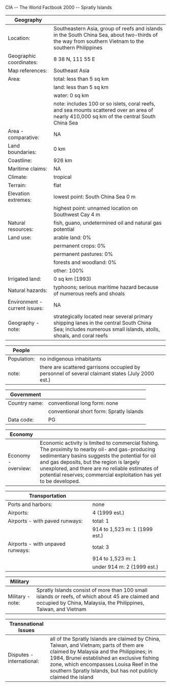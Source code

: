 CIA -- The World Factbook 2000 -- Spratly Islands

| Geography |   |
| --- | --- |
| Location: | Southeastern Asia, group of reefs and islands in the South China Sea, about two-thirds of the way from southern Vietnam to the southern Philippines |
| Geographic coordinates: | 8 38 N, 111 55 E |
| Map references: | Southeast Asia |
| Area: | total: less than 5 sq km |
|  | land: less than 5 sq km |
|  | water: 0 sq km |
|  | note: includes 100 or so islets, coral reefs, and sea mounts scattered over an area of nearly 410,000 sq km of the central South China Sea |
| Area - comparative: | NA |
| Land boundaries: | 0 km |
| Coastline: | 926 km |
| Maritime claims: | NA |
| Climate: | tropical |
| Terrain: | flat |
| Elevation extremes: | lowest point: South China Sea 0 m |
|  | highest point: unnamed location on Southwest Cay 4 m |
| Natural resources: | fish, guano, undetermined oil and natural gas potential |
| Land use: | arable land: 0% |
|  | permanent crops: 0% |
|  | permanent pastures: 0% |
|  | forests and woodland: 0% |
|  | other: 100% |
| Irrigated land: | 0 sq km (1993) |
| Natural hazards: | typhoons; serious maritime hazard because of numerous reefs and shoals |
| Environment - current issues: | NA |
| Geography - note: | strategically located near several primary shipping lanes in the central South China Sea; includes numerous small islands, atolls, shoals, and coral reefs |

| People |   |
| --- | --- |
| Population: | no indigenous inhabitants |
| note: | there are scattered garrisons occupied by personnel of several claimant states (July 2000 est.) |

| Government |   |
| --- | --- |
| Country name: | conventional long form: none |
|  | conventional short form: Spratly Islands |
| Data code: | PG |

| Economy |   |
| --- | --- |
| Economy - overview: | Economic activity is limited to commercial fishing. The proximity to nearby oil- and gas-producing sedimentary basins suggests the potential for oil and gas deposits, but the region is largely unexplored, and there are no reliable estimates of potential reserves; commercial exploitation has yet to be developed. |

| Transportation |   |
| --- | --- |
| Ports and harbors: | none |
| Airports: | 4 (1999 est.) |
| Airports - with paved runways: | total: 1 |
|  | 914 to 1,523 m: 1 (1999 est.) |
| Airports - with unpaved runways: | total: 3 |
|  | 914 to 1,523 m: 1 |
|  | under 914 m: 2 (1999 est.) |

| Military |   |
| --- | --- |
| Military - note: | Spratly Islands consist of more than 100 small islands or reefs, of which about 45 are claimed and occupied by China, Malaysia, the Philippines, Taiwan, and Vietnam |

| Transnational Issues |   |
| --- | --- |
| Disputes - international: | all of the Spratly Islands are claimed by China, Taiwan, and Vietnam; parts of them are claimed by Malaysia and the Philippines; in 1984, Brunei established an exclusive fishing zone, which encompasses Louisa Reef in the southern Spratly Islands, but has not publicly claimed the island |

